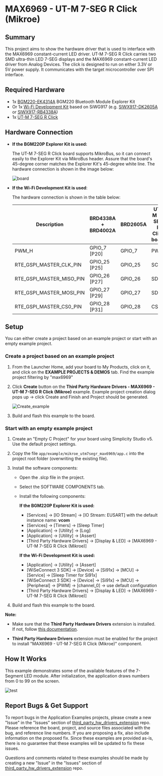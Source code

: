 # MAX6969 - UT-M 7-SEG R Click (Mikroe) #

## Summary ##

This project aims to show the hardware driver that is used to interface with the MAX6969 constant-current LED driver. UT-M 7-SEG R Click carries two SMD ultra-thin LED 7-SEG displays and the MAX6969 constant-current LED driver from Analog Devices. The click is designed to run on either 3.3V or 5V power supply. It communicates with the target microcontroller over SPI interface.

## Required Hardware ##

- 1x [BGM220-EK4314A](https://www.silabs.com/development-tools/wireless/bluetooth/bgm220-explorer-kit) BGM220 Bluetooth Module Explorer Kit
- Or 1x [Wi-Fi Development Kit](https://www.silabs.com/development-tools/wireless/wi-fi) based on SiWG917 (e.g. [SIWX917-DK2605A](https://www.silabs.com/development-tools/wireless/wi-fi/siwx917-dk2605a-wifi-6-bluetooth-le-soc-dev-kit) or [SIWX917-RB4338A](https://www.silabs.com/development-tools/wireless/wi-fi/siwx917-rb4338a-wifi-6-bluetooth-le-soc-radio-board))
- 1x [UT-M 7-SEG R Click](https://www.mikroe.com/ut-m-7-seg-r-click)

## Hardware Connection ##

- **If the BGM220P Explorer Kit is used:**

    The UT-M 7-SEG R Click board supports MikroBus, so it can connect easily to the Explorer Kit via MikroBus header. Assure that the board's 45-degree corner matches the Explorer Kit's 45-degree white line. The hardware connection is shown in the image below:

    ![board](image/hardware_connection.png "Hardware connection")

- **If the Wi-Fi Development Kit is used**:

  The hardware connection is shown in the table below:

  | Description  | BRD4338A + BRD4002A | BRD2605A | UT-M 7-SEG R Click board |
  | -------------| ------------------- | -------------------- | ------------------- |
  | PWM_H        | GPIO_7 [P20]        | GPIO_7               | PWM                 |
  | RTE_GSPI_MASTER_CLK_PIN  | GPIO_25 [P25] | GPIO_25        | SCK                 |
  | RTE_GSPI_MASTER_MISO_PIN | GPIO_26 [P27] | GPIO_26        | SDO                 |
  | RTE_GSPI_MASTER_MOSI_PIN | GPIO_27 [P29] | GPIO_27        | SDI                 |
  | RTE_GSPI_MASTER_CS0_PIN  | GPIO_28 [P31] | GPIO_28        | CS                  |

## Setup ##

You can either create a project based on an example project or start with an empty example project.

### Create a project based on an example project ###

1. From the Launcher Home, add your board to My Products, click on it, and click on the **EXAMPLE PROJECTS & DEMOS** tab. Find the example project filtering by "max6969"

2. Click **Create** button on the **Third Party Hardware Drivers - MAX6969 - UT-M 7-SEG R Click (Mikroe)** example. Example project creation dialog pops up -> click Create and Finish and Project should be generated.

    ![Create_example](image/create_example.png)

3. Build and flash this example to the board.

### Start with an empty example project ###

1. Create an "Empty C Project" for your board using Simplicity Studio v5. Use the default project settings.

2. Copy the file `app/example/mikroe_utm7segr_max6969/app.c` into the project root folder (overwriting the existing file).

3. Install the software components:

    - Open the .slcp file in the project.

    - Select the SOFTWARE COMPONENTS tab.

    - Install the following components:

      **If the BGM220P Explorer Kit is used:**

       - [Services] → [IO Stream] → [IO Stream: EUSART] with the default instance name: **vcom**
       - [Services] → [Timers] → [Sleep Timer]
       - [Application] → [Utility] → [Log]
       - [Application] → [Utility] → [Assert]
       - [Third Party Hardware Drivers] → [Display & LED] → [MAX6969 - UT-M 7-SEG R Click (Mikroe)]

      **If the Wi-Fi Development Kit is used:**

       - [Application] → [Utility] → [Assert]
       - [WiSeConnect 3 SDK] → [Device] → [Si91x] → [MCU] → [Service] → [Sleep Timer for Si91x]
       - [WiSeConnect 3 SDK] → [Device] → [Si91x] → [MCU] → [Peripheral] → [PWM] → [channel_0] → use default configuration
       - [Third Party Hardware Drivers] → [Display & LED] → [MAX6969 - UT-M 7-SEG R Click (Mikroe)]

4. Build and flash this example to the board.

**Note:**

- Make sure that the **Third Party Hardware Drivers** extension is installed. If not, follow [this documentation](https://github.com/SiliconLabs/third_party_hw_drivers_extension/blob/master/README.md#how-to-add-to-simplicity-studio-ide).

- **Third Party Hardware Drivers** extension must be enabled for the project to install "MAX6969 - UT-M 7-SEG R Click (Mikroe)" component.

## How It Works ##

This example demonstrates some of the available features of the 7-Segment LED module. After initialization, the application draws numbers from 0 to 99 on the screen.

![test](image/image_test.png)

## Report Bugs & Get Support ##

To report bugs in the Application Examples projects, please create a new "Issue" in the "Issues" section of [third_party_hw_drivers_extension](https://github.com/SiliconLabs/third_party_hw_drivers_extension) repo. Please reference the board, project, and source files associated with the bug, and reference line numbers. If you are proposing a fix, also include information on the proposed fix. Since these examples are provided as-is, there is no guarantee that these examples will be updated to fix these issues.

Questions and comments related to these examples should be made by creating a new "Issue" in the "Issues" section of [third_party_hw_drivers_extension](https://github.com/SiliconLabs/third_party_hw_drivers_extension) repo.
